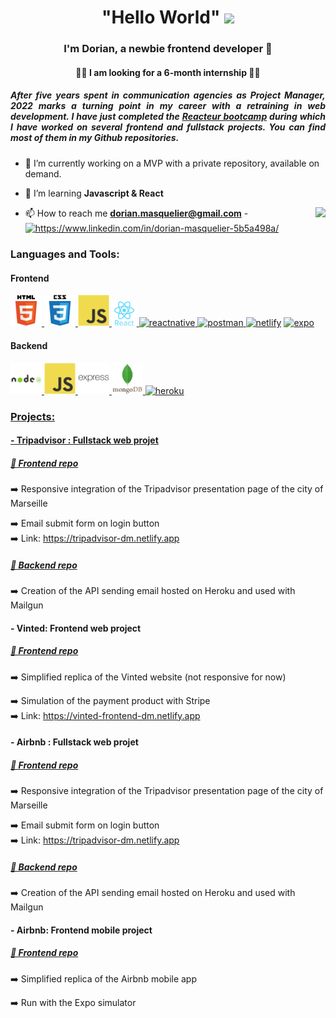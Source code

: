 <h1 align="center">"Hello World" <img src="https://media.giphy.com/media/hvRJCLFzcasrR4ia7z/giphy.gif" width="25px"></h1>
<h3 align="center">I'm Dorian, a newbie frontend developer 👶</h3>

<h4 align="center">👨‍💻 I am looking for a 6-month internship 👨‍💻
</h4>

<h5 align="justify">After five years spent in communication agencies as Project Manager, 2022 marks a turning point in my career with a retraining in web development. I have just completed the <a href="https://www.lereacteur.io/">Reacteur bootcamp</a> during which I have worked on several frontend and fullstack projects. You can find most of them in my Github repositories.</h5>
 
- 🔭 I’m currently working on a MVP with a private repository, available on demand.

- 🌱 I’m learning **Javascript & React**

<img align="right" src="https://media.giphy.com/media/z5iCvo1oCbqt7ukMQs/giphy.gif">

- 📫 How to reach me **dorian.masquelier@gmail.com** - <a href="https://linkedin.com/in/https://www.linkedin.com/in/dorian-masquelier-5b5a498a/" target="blank"><img align="center" src="https://raw.githubusercontent.com/rahuldkjain/github-profile-readme-generator/master/src/images/icons/Social/linked-in-alt.svg" alt="https://www.linkedin.com/in/dorian-masquelier-5b5a498a/" height="20" width="30" /></a>



<p align="left">

 <h3 align="left">Languages and Tools:</h3>
 
<h4 align="left">Frontend</h4>

<a href="https://www.w3.org/html/" target="_blank"> <img src="https://raw.githubusercontent.com/devicons/devicon/master/icons/html5/html5-original-wordmark.svg" alt="html5" width="50" height="50"/> </a>
<a href="https://www.w3schools.com/css/" target="_blank"> <img src="https://raw.githubusercontent.com/devicons/devicon/master/icons/css3/css3-original-wordmark.svg" alt="css3" width="50" height="50"/> </a>
<a href="https://developer.mozilla.org/en-US/docs/Web/JavaScript" target="_blank"> <img src="https://raw.githubusercontent.com/devicons/devicon/master/icons/javascript/javascript-original.svg" alt="javascript" width="50" height="50"/> </a>
<a href="https://reactjs.org/" target="_blank" rel="noreferrer"><img src="https://raw.githubusercontent.com/devicons/devicon/master/icons/react/react-original-wordmark.svg" alt="react" width="40" height="40"/> </a> <a href="https://reactnative.dev/" target="_blank" rel="noreferrer"> <img src="https://reactnative.dev/img/header_logo.svg" alt="reactnative" width="40" height="40"/> </a>
<a href="https://postman.com" target="_blank" rel="noreferrer"> <img src="https://www.vectorlogo.zone/logos/getpostman/getpostman-icon.svg" alt="postman" width="40" height="40"/> </a>
<a href="https://www.netlify.com/" target="_blank"><img src="https://upload.wikimedia.org/wikipedia/commons/b/b8/Netlify_logo.svg" alt="netlify" width="100" height="40" /></a>
<a href="https://expo.dev/" target="_blank"><img  src="https://miro.medium.com/max/1024/1*3o8TOSojT64ChGpjop0USA.png" alt="expo" width="100" height="40"/></a>

<h4 align="left">Backend</h4>
<a href="https://nodejs.org" target="_blank"> <img src="https://raw.githubusercontent.com/devicons/devicon/master/icons/nodejs/nodejs-original-wordmark.svg" alt="nodejs" width="50" height="50"/> </a>
<a href="https://developer.mozilla.org/en-US/docs/Web/JavaScript" target="_blank"> <img src="https://raw.githubusercontent.com/devicons/devicon/master/icons/javascript/javascript-original.svg" alt="javascript" width="50" height="50"/> </a>
<a href="https://expressjs.com" target="_blank"> <img src="https://raw.githubusercontent.com/devicons/devicon/master/icons/express/express-original-wordmark.svg" alt="express" width="50" height="50"/> </a>
<a href="https://www.mongodb.com/" target="_blank"> <img src="https://raw.githubusercontent.com/devicons/devicon/master/icons/mongodb/mongodb-original-wordmark.svg" alt="mongodb" width="50" height="50"/> </a>
<a href="https://heroku.com" target="_blank" rel="noreferrer"> <img src="https://www.vectorlogo.zone/logos/heroku/heroku-icon.svg" alt="heroku" width="40" height="40"/> 

</p>    
    
<h3 align="left">Projects:</h3>
<p align="left">
<h4> - Tripadvisor : Fullstack web projet</h4>
<h5><a href="https://github.com/DorianMas/Frontend-Tripadvisor">🔗 Frontend repo</a></h5>
➡️ Responsive integration of the Tripadvisor presentation page of the city of Marseille    
  
  ➡️ Email submit form on login button  
  ➡️ Link: https://tripadvisor-dm.netlify.app
<h5><a href="https://github.com/DorianMas/Backend-Tripadvisor">🔗 Backend repo</a></h5>
➡️ Creation of the API sending email hosted on Heroku and used with Mailgun
</p>
<p align="right">
<h4> - Vinted: Frontend web project</h4>
<h5><a href="https://github.com/DorianMas/vinted-frontend">🔗 Frontend repo</a></h5>
➡️ Simplified replica of the Vinted website (not responsive for now)  
  
   ➡️ Simulation of the payment product with Stripe  
   ➡️ Link: https://vinted-frontend-dm.netlify.app
</p>
<p align="left">
<h4> - Airbnb : Fullstack web projet</h4>
<h5><a href="https://github.com/DorianMas/Frontend-Tripadvisor">🔗 Frontend repo</a></h5>
➡️ Responsive integration of the Tripadvisor presentation page of the city of Marseille    
  
  ➡️ Email submit form on login button  
  ➡️ Link: https://tripadvisor-dm.netlify.app
<h5><a href="https://github.com/DorianMas/Backend-Tripadvisor">🔗 Backend repo</a></h5>
➡️ Creation of the API sending email hosted on Heroku and used with Mailgun
</p>
<p align="right">
<h4> - Airbnb: Frontend mobile project</h4>
<h5><a href="https://github.com/DorianMas/airbnb-app">🔗 Frontend repo</a></h5>
➡️ Simplified replica of the Airbnb mobile app  
  
   ➡️ Run with the Expo simulator  

</p>
